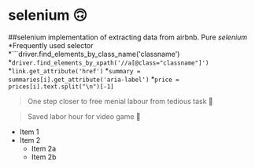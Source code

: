 # selenium :upside_down_face:
##selenium implementation of extracting data from airbnb. Pure *selenium*
*Frequently used selector
  *``<addr>`driver.find_elements_by_class_name('classname')
  *```driver.find_elements_by_xpath('//a[@class="classname"]') ```
  *```link.get_attribute('href')```
  *```summary = summaries[i].get_attribute('aria-label')```
  *```price = prices[i].text.split("\n")[-1]```


> One step closer to free menial labour from tedious task :hugs:

> Saved labor hour for video game :hugs:
* Item 1
* Item 2
  * Item 2a
  * Item 2b
